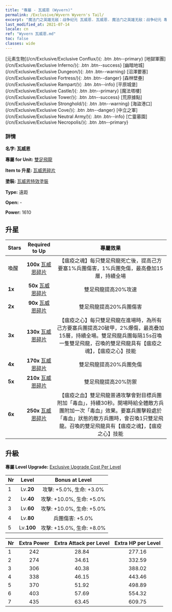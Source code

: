 ```yaml
---
title: "專屬 - 瓦威恩 (Wyvern)"
permalink: /Exclusive/Wyvern Wyvern's Tail/
excerpt: "魔法门之英雄无敌：战争纪元 瓦威恩. 瓦威恩. 魔法门之英雄无敌：战争纪元 專屬 瓦威恩. 雙足飛龍 專屬."
last_modified_at: 2021-07-14
locale: cn
ref: "Wyvern 瓦威恩.md"
toc: false
classes: wide
---
```

 [元素生物](/cn/Exclusive/Exclusive Conflux/){: .btn .btn--primary} [地獄軍團](/cn/Exclusive/Exclusive Inferno/){: .btn .btn--success} [幽暗地城](/cn/Exclusive/Exclusive Dungeon/){: .btn .btn--warning} [沼澤要塞](/cn/Exclusive/Exclusive Fortress/){: .btn .btn--danger} [森林壁壘](/cn/Exclusive/Exclusive Rampart/){: .btn .btn--info} [平原城堡](/cn/Exclusive/Exclusive Castle/){: .btn .btn--primary} [魔法塔樓](/cn/Exclusive/Exclusive Tower/){: .btn .btn--success} [荒原據點](/cn/Exclusive/Exclusive Stronghold/){: .btn .btn--warning} [海盜港口](/cn/Exclusive/Exclusive Cove/){: .btn .btn--danger} [中立之軍](/cn/Exclusive/Exclusive Neutral Army/){: .btn .btn--info} [亡靈墓園](/cn/Exclusive/Exclusive Necropolis/){: .btn .btn--primary} 

### 詳情
 **名字: 瓦威恩** 

 **專屬 for Unit:** [雙足飛龍](/cn/units/Wyvern/) 

 **Item to 升星:** [瓦威恩碎片](/cn/Items/con_996/)

 **塗裝:** [瓦威恩特效塗裝](/cn/Items/con_664/)

 **Type:** 遠距

 **Open:** -

 **Power:** 1610

## 升星

  |     Stars    |  Required to Up | 專屬效果 |
  |:-------------|:---------------:|:---------------:|
  |  喚醒  | **100x** [瓦威恩碎片](/cn/Items/con_996/) | 【瘟疫之魂】每只雙足飛龍死亡後，提高己方要塞1%兵團傷害，1%兵團免傷，最高疊加15層，持續全場 |
  | **1x** <i class="fas fa-star"/> | **50x** [瓦威恩碎片](/cn/Items/con_996/) | 雙足飛龍提高20%攻速 |
  | **2x** <i class="fas fa-star"/> | **90x** [瓦威恩碎片](/cn/Items/con_996/) | 雙足飛龍提高20%兵團傷害 |
  | **3x** <i class="fas fa-star"/> | **130x** [瓦威恩碎片](/cn/Items/con_996/) | 【瘟疫之心】每只雙足飛龍在進場時，為所有己方要塞兵團提高20破甲，2%爆傷，最高疊加15層，持續全場。雙足飛龍兵團每隔15s召喚一隻雙足飛龍，召喚的雙足飛龍具有【瘟疫之魂】，【瘟疫之心】技能 |
  | **4x** <i class="fas fa-star"/> | **170x** [瓦威恩碎片](/cn/Items/con_996/) | 雙足飛龍提高20%兵團免傷 |
  | **5x** <i class="fas fa-star"/> | **210x** [瓦威恩碎片](/cn/Items/con_996/) | 雙足飛龍提高20%防禦 |
  | **6x** <i class="fas fa-star"/> | **250x** [瓦威恩碎片](/cn/Items/con_996/) | 【瘟疫之血】雙足飛龍普通攻擊會對目標兵團附加「毒血」，持續30秒。開場時給全體敵方兵團附加一次「毒血」效果。要塞兵團擊殺處於「毒血」狀態的敵方兵團時，會召喚1只雙足飛龍。召喚的雙足飛龍具有【瘟疫之魂】，【瘟疫之心】技能 |


## 升級
 **專屬 Level Upgrade:** [Exclusive Upgrade Cost Per Level](/Exclusive/ExclusiveUpgradeCostPerLevel/)

  |  Nr  |   Level  | Bonus at Level |
  |:-----|:--------:|:--------------:|
  | 1 | Lv.**20** | 攻擊: +5.0%, 生命: +3.0% |
  | 2 | Lv.**40** | 攻擊: +10.0%, 生命: +5.0% |
  | 3 | Lv.**60** | 攻擊: +10.0%, 生命: +5.0% |
  | 4 | Lv.**80** | 兵團傷害: +5.0% |
  | 5 | Lv.**100** | 攻擊: +15.0%, 生命: +8.0% |


  |  Nr  |  Extra Power | Extra Attack per Level | Extra HP per Level |
  |:-----|:--------:|:--------:|:--------:|
  | 1 | 242 | 28.84 | 277.16 |
  | 2 | 274 | 34.61 | 332.59 |
  | 3 | 306 | 40.38 | 388.02 |
  | 4 | 338 | 46.15 | 443.46 |
  | 5 | 370 | 51.92 | 498.89 |
  | 6 | 403 | 57.69 | 554.32 |
  | 7 | 435 | 63.45 | 609.75 |


